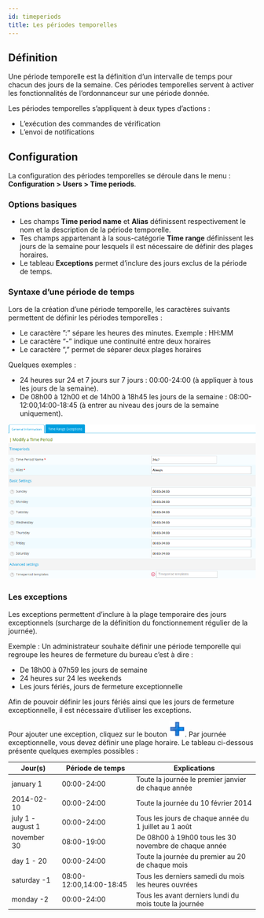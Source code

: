 ```yaml
---
id: timeperiods
title: Les périodes temporelles
---
```


## Définition

Une période temporelle est la définition d’un intervalle de temps pour chacun des jours de la semaine. Ces périodes
temporelles servent à activer les fonctionnalités de l’ordonnanceur sur une période donnée.

Les périodes temporelles s’appliquent à deux types d’actions :

* L’exécution des commandes de vérification
* L’envoi de notifications

## Configuration

La configuration des périodes temporelles se déroule dans le menu : **Configuration > Users > Time periods**.

### Options basiques

* Les champs **Time period name** et **Alias** définissent respectivement le nom et la description de la période
  temporelle.
* Tes champs appartenant à la sous-catégorie **Time range** définissent les jours de la semaine pour lesquels il est
  nécessaire de définir des plages horaires.
* Le tableau **Exceptions** permet d’inclure des jours exclus de la période de temps.

### Syntaxe d’une période de temps

Lors de la création d’une période temporelle, les caractères suivants permettent de définir les périodes temporelles :

* Le caractère ”:” sépare les heures des minutes. Exemple : HH:MM
* Le caractère “-” indique une continuité entre deux horaires
* Le caractère ”,” permet de séparer deux plages horaires

Quelques exemples :

* 24 heures sur 24 et 7 jours sur 7 jours : 00:00-24:00 (à appliquer à tous les jours de la semaine).
* De 08h00 à 12h00 et de 14h00 à 18h45 les jours de la semaine : 08:00-12:00,14:00-18:45 (à entrer au niveau des jours
  de la semaine uniquement).

![image](../assets/configuration/05timeperiod.png)

### Les exceptions

Les exceptions permettent d’inclure à la plage temporaire des jours exceptionnels (surcharge de la définition du
fonctionnement régulier de la journée).

Exemple : Un administrateur souhaite définir une période temporelle qui regroupe les heures de fermeture du bureau
c’est à dire :

* De 18h00 à 07h59 les jours de semaine
* 24 heures sur 24 les weekends
* Les jours fériés, jours de fermeture exceptionnelle

Afin de pouvoir définir les jours fériés ainsi que les jours de fermeture exceptionnelle, il est nécessaire d’utiliser
les exceptions.

Pour ajouter une exception, cliquez sur le bouton <img src="../assets/configuration/common/navigate_plus.png" width="32" />.
Par journée exceptionnelle, vous devez définir une plage horaire. Le tableau ci-dessous présente quelques exemples
possibles :

| Jour(s)           | Période de temps        | Explications                                           |
| ----------------- | ----------------------- | ------------------------------------------------------ |
| january 1         | 00:00-24:00             | Toute la journée le premier janvier de chaque année    |
| 2014-02-10        | 00:00-24:00             | Toute la journée du 10 février 2014                    |
| july 1 - august 1 | 00:00-24:00             | Tous les jours de chaque année du 1 juillet au 1 août  |
| november 30       | 08:00-19:00             | De 08h00 à 19h00 tous les 30 novembre de chaque année  |
| day 1 - 20        | 00:00-24:00             | Toute la journée du premier au 20 de chaque mois       |
| saturday -1       | 08:00-12:00,14:00-18:45 | Tous les derniers samedi du mois les heures ouvrées    |
| monday -2         | 00:00-24:00             | Tous les avant derniers lundi du mois toute la journée |
